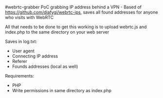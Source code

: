 #webrtc-grabber
PoC grabbing IP address behind a VPN - Based of https://github.com/diafygi/webrtc-ips, saves all found addresses for anyone who visits with WebRTC

All that needs to be done to get this working is to upload webrtc.js and index.php to the same directory on your web server

Saves in log.txt:

- User agent
- Connecting IP address
- Referer
- Founds addresses (local as well)

Requirements:

- PHP
- Write permissions in same directory as index.php